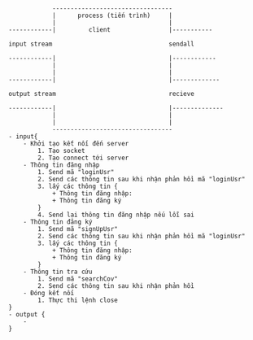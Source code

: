 

                ---------------------------------
                |      process (tiến trình)     |
                |                               |
    ------------|         client                |-----------
    
    input stream                                sendall

    ------------|                               |------------
                |                               |
                |                               |
    ------------|                               |-------------

    output stream                               recieve

    ------------|                               |--------------
                |                               |
                |                               |
                ---------------------------------
    - input{
        - Khởi tạo kết nối đến server
            1. Tạo socket
            2. Tạo connect tới server
        - Thông tin đăng nhập
            1. Send mã "loginUsr"
            2. Send các thông tin sau khi nhận phản hồi mã "loginUsr"
            3. lấy các thông tin {
                + Thông tin đăng nhập: 
                + Thông tin đăng ký
            }
            4. Send lại thông tin đăng nhập nếu lỗi sai
        - Thông tin đăng ký
            1. Send mã "signUpUsr"
            2. Send các thông tin sau khi nhận phản hồi mã "loginUsr"
            3. lấy các thông tin {
                + Thông tin đăng nhập: 
                + Thông tin đăng ký
            }
        - Thông tin tra cứu
            1. Send mã "searchCov"
            2. Send các thông tin sau khi nhận phản hồi 
        - Đóng kết nối
            1. Thực thi lệnh close
    }
    - output {
        - 
    }